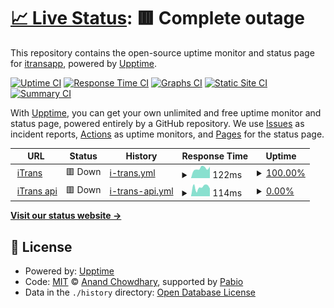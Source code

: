 # [📈 Live Status](https://status.itrans.app): <!--live status--> **🟥 Complete outage**

This repository contains the open-source uptime monitor and status page for [itransapp](https://itrans.app), powered by [Upptime](https://github.com/upptime/upptime).

[![Uptime CI](https://github.com/itransapp/status/workflows/Uptime%20CI/badge.svg)](https://github.com/itransapp/status/actions?query=workflow%3A%22Uptime+CI%22)
[![Response Time CI](https://github.com/itransapp/status/workflows/Response%20Time%20CI/badge.svg)](https://github.com/itransapp/status/actions?query=workflow%3A%22Response+Time+CI%22)
[![Graphs CI](https://github.com/itransapp/status/workflows/Graphs%20CI/badge.svg)](https://github.com/itransapp/status/actions?query=workflow%3A%22Graphs+CI%22)
[![Static Site CI](https://github.com/itransapp/status/workflows/Static%20Site%20CI/badge.svg)](https://github.com/itransapp/status/actions?query=workflow%3A%22Static+Site+CI%22)
[![Summary CI](https://github.com/itransapp/status/workflows/Summary%20CI/badge.svg)](https://github.com/itransapp/status/actions?query=workflow%3A%22Summary+CI%22)

With [Upptime](https://upptime.js.org), you can get your own unlimited and free uptime monitor and status page, powered entirely by a GitHub repository. We use [Issues](https://github.com/itransapp/status/issues) as incident reports, [Actions](https://github.com/itransapp/status/actions) as uptime monitors, and [Pages](https://status.itrans.app) for the status page.

<!--start: status pages-->
<!-- This summary is generated by Upptime (https://github.com/upptime/upptime) -->
<!-- Do not edit this manually, your changes will be overwritten -->
<!-- prettier-ignore -->
| URL | Status | History | Response Time | Uptime |
| --- | ------ | ------- | ------------- | ------ |
| <img alt="" src="https://icons.duckduckgo.com/ip3/itrans.app.ico" height="13"> [iTrans](https://itrans.app) | 🟥 Down | [i-trans.yml](https://github.com/itransapp/status/commits/HEAD/history/i-trans.yml) | <details><summary><img alt="Response time graph" src="./graphs/i-trans/response-time-week.png" height="20"> 122ms</summary><br><a href="https://status.itrans.app/history/i-trans"><img alt="Response time 133" src="https://img.shields.io/endpoint?url=https%3A%2F%2Fraw.githubusercontent.com%2Fitransapp%2Fstatus%2FHEAD%2Fapi%2Fi-trans%2Fresponse-time.json"></a><br><a href="https://status.itrans.app/history/i-trans"><img alt="24-hour response time 143" src="https://img.shields.io/endpoint?url=https%3A%2F%2Fraw.githubusercontent.com%2Fitransapp%2Fstatus%2FHEAD%2Fapi%2Fi-trans%2Fresponse-time-day.json"></a><br><a href="https://status.itrans.app/history/i-trans"><img alt="7-day response time 122" src="https://img.shields.io/endpoint?url=https%3A%2F%2Fraw.githubusercontent.com%2Fitransapp%2Fstatus%2FHEAD%2Fapi%2Fi-trans%2Fresponse-time-week.json"></a><br><a href="https://status.itrans.app/history/i-trans"><img alt="30-day response time 131" src="https://img.shields.io/endpoint?url=https%3A%2F%2Fraw.githubusercontent.com%2Fitransapp%2Fstatus%2FHEAD%2Fapi%2Fi-trans%2Fresponse-time-month.json"></a><br><a href="https://status.itrans.app/history/i-trans"><img alt="1-year response time 133" src="https://img.shields.io/endpoint?url=https%3A%2F%2Fraw.githubusercontent.com%2Fitransapp%2Fstatus%2FHEAD%2Fapi%2Fi-trans%2Fresponse-time-year.json"></a></details> | <details><summary><a href="https://status.itrans.app/history/i-trans">100.00%</a></summary><a href="https://status.itrans.app/history/i-trans"><img alt="All-time uptime 97.61%" src="https://img.shields.io/endpoint?url=https%3A%2F%2Fraw.githubusercontent.com%2Fitransapp%2Fstatus%2FHEAD%2Fapi%2Fi-trans%2Fuptime.json"></a><br><a href="https://status.itrans.app/history/i-trans"><img alt="24-hour uptime 100.00%" src="https://img.shields.io/endpoint?url=https%3A%2F%2Fraw.githubusercontent.com%2Fitransapp%2Fstatus%2FHEAD%2Fapi%2Fi-trans%2Fuptime-day.json"></a><br><a href="https://status.itrans.app/history/i-trans"><img alt="7-day uptime 100.00%" src="https://img.shields.io/endpoint?url=https%3A%2F%2Fraw.githubusercontent.com%2Fitransapp%2Fstatus%2FHEAD%2Fapi%2Fi-trans%2Fuptime-week.json"></a><br><a href="https://status.itrans.app/history/i-trans"><img alt="30-day uptime 100.00%" src="https://img.shields.io/endpoint?url=https%3A%2F%2Fraw.githubusercontent.com%2Fitransapp%2Fstatus%2FHEAD%2Fapi%2Fi-trans%2Fuptime-month.json"></a><br><a href="https://status.itrans.app/history/i-trans"><img alt="1-year uptime 97.61%" src="https://img.shields.io/endpoint?url=https%3A%2F%2Fraw.githubusercontent.com%2Fitransapp%2Fstatus%2FHEAD%2Fapi%2Fi-trans%2Fuptime-year.json"></a></details>
| <img alt="" src="https://icons.duckduckgo.com/ip3/agent.itrans.app.ico" height="13"> [iTrans api](https://agent.itrans.app) | 🟥 Down | [i-trans-api.yml](https://github.com/itransapp/status/commits/HEAD/history/i-trans-api.yml) | <details><summary><img alt="Response time graph" src="./graphs/i-trans-api/response-time-week.png" height="20"> 114ms</summary><br><a href="https://status.itrans.app/history/i-trans-api"><img alt="Response time 98" src="https://img.shields.io/endpoint?url=https%3A%2F%2Fraw.githubusercontent.com%2Fitransapp%2Fstatus%2FHEAD%2Fapi%2Fi-trans-api%2Fresponse-time.json"></a><br><a href="https://status.itrans.app/history/i-trans-api"><img alt="24-hour response time 97" src="https://img.shields.io/endpoint?url=https%3A%2F%2Fraw.githubusercontent.com%2Fitransapp%2Fstatus%2FHEAD%2Fapi%2Fi-trans-api%2Fresponse-time-day.json"></a><br><a href="https://status.itrans.app/history/i-trans-api"><img alt="7-day response time 114" src="https://img.shields.io/endpoint?url=https%3A%2F%2Fraw.githubusercontent.com%2Fitransapp%2Fstatus%2FHEAD%2Fapi%2Fi-trans-api%2Fresponse-time-week.json"></a><br><a href="https://status.itrans.app/history/i-trans-api"><img alt="30-day response time 108" src="https://img.shields.io/endpoint?url=https%3A%2F%2Fraw.githubusercontent.com%2Fitransapp%2Fstatus%2FHEAD%2Fapi%2Fi-trans-api%2Fresponse-time-month.json"></a><br><a href="https://status.itrans.app/history/i-trans-api"><img alt="1-year response time 98" src="https://img.shields.io/endpoint?url=https%3A%2F%2Fraw.githubusercontent.com%2Fitransapp%2Fstatus%2FHEAD%2Fapi%2Fi-trans-api%2Fresponse-time-year.json"></a></details> | <details><summary><a href="https://status.itrans.app/history/i-trans-api">0.00%</a></summary><a href="https://status.itrans.app/history/i-trans-api"><img alt="All-time uptime 0.00%" src="https://img.shields.io/endpoint?url=https%3A%2F%2Fraw.githubusercontent.com%2Fitransapp%2Fstatus%2FHEAD%2Fapi%2Fi-trans-api%2Fuptime.json"></a><br><a href="https://status.itrans.app/history/i-trans-api"><img alt="24-hour uptime 0.00%" src="https://img.shields.io/endpoint?url=https%3A%2F%2Fraw.githubusercontent.com%2Fitransapp%2Fstatus%2FHEAD%2Fapi%2Fi-trans-api%2Fuptime-day.json"></a><br><a href="https://status.itrans.app/history/i-trans-api"><img alt="7-day uptime 0.00%" src="https://img.shields.io/endpoint?url=https%3A%2F%2Fraw.githubusercontent.com%2Fitransapp%2Fstatus%2FHEAD%2Fapi%2Fi-trans-api%2Fuptime-week.json"></a><br><a href="https://status.itrans.app/history/i-trans-api"><img alt="30-day uptime 1.38%" src="https://img.shields.io/endpoint?url=https%3A%2F%2Fraw.githubusercontent.com%2Fitransapp%2Fstatus%2FHEAD%2Fapi%2Fi-trans-api%2Fuptime-month.json"></a><br><a href="https://status.itrans.app/history/i-trans-api"><img alt="1-year uptime 0.00%" src="https://img.shields.io/endpoint?url=https%3A%2F%2Fraw.githubusercontent.com%2Fitransapp%2Fstatus%2FHEAD%2Fapi%2Fi-trans-api%2Fuptime-year.json"></a></details>

<!--end: status pages-->

[**Visit our status website →**](https://status.itrans.app)

## 📄 License

- Powered by: [Upptime](https://github.com/upptime/upptime)
- Code: [MIT](./LICENSE) © [Anand Chowdhary](https://anandchowdhary.com), supported by [Pabio](https://pabio.com)
- Data in the `./history` directory: [Open Database License](https://opendatacommons.org/licenses/odbl/1-0/)
